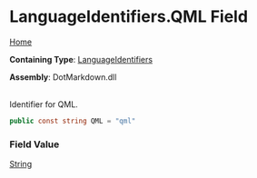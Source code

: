 # LanguageIdentifiers\.QML Field

[Home](../../../README.md)

**Containing Type**: [LanguageIdentifiers](../README.md)

**Assembly**: DotMarkdown\.dll

\
Identifier for QML\.

```csharp
public const string QML = "qml"
```

### Field Value

[String](https://docs.microsoft.com/en-us/dotnet/api/system.string)

